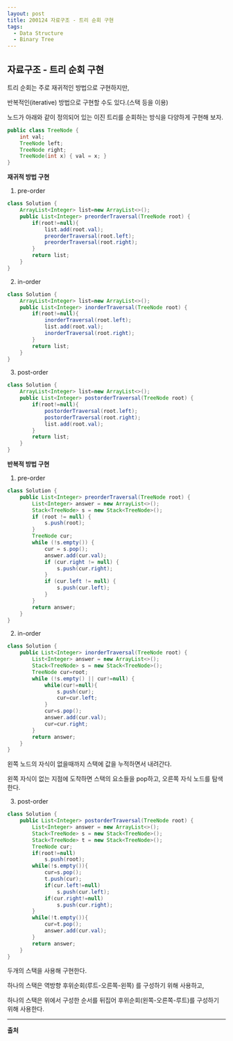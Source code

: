 ```yaml
---
layout: post
title: 200124 자료구조 - 트리 순회 구현
tags:
  - Data Structure
  - Binary Tree
---
```

## 자료구조 - 트리 순회 구현

트리 순회는 주로 재귀적인 방법으로 구현하지만, 

반복적인(iterative) 방법으로 구현할 수도 있다.(스택 등을 이용)

노드가 아래와 같이 정의되어 있는 이진 트리를 순회하는 방식을 다양하게 구현해 보자.

```java
public class TreeNode {
    int val;
    TreeNode left;
    TreeNode right;
    TreeNode(int x) { val = x; }
}
```



**재귀적 방법 구현**

1) pre-order

```java
class Solution {
    ArrayList<Integer> list=new ArrayList<>();
    public List<Integer> preorderTraversal(TreeNode root) {
        if(root!=null){
            list.add(root.val);
            preorderTraversal(root.left);
            preorderTraversal(root.right);
        }
        return list;
    }
}
```



2) in-order

```java
class Solution {
    ArrayList<Integer> list=new ArrayList<>();
    public List<Integer> inorderTraversal(TreeNode root) {
        if(root!=null){
            inorderTraversal(root.left);
            list.add(root.val);
            inorderTraversal(root.right);
        }
        return list;
    }
}
```



3) post-order

```java
class Solution {
    ArrayList<Integer> list=new ArrayList<>();
    public List<Integer> postorderTraversal(TreeNode root) {
        if(root!=null){
            postorderTraversal(root.left);
            postorderTraversal(root.right);
            list.add(root.val);
        }
        return list;
    }
}
```



**반복적 방법 구현**

1) pre-order

```java
class Solution {
    public List<Integer> preorderTraversal(TreeNode root) {
        List<Integer> answer = new ArrayList<>();
        Stack<TreeNode> s = new Stack<TreeNode>();
        if (root != null) {
            s.push(root);
        }
        TreeNode cur;
        while (!s.empty()) {
            cur = s.pop();
            answer.add(cur.val);
            if (cur.right != null) {
                s.push(cur.right);
            }
            if (cur.left != null) {
                s.push(cur.left);
            }
        }
        return answer;
    }
}
```



2) in-order

```java
class Solution {
    public List<Integer> inorderTraversal(TreeNode root) {
        List<Integer> answer = new ArrayList<>();
        Stack<TreeNode> s = new Stack<TreeNode>();
        TreeNode cur=root;
        while (!s.empty() || cur!=null) {
            while(cur!=null){
                s.push(cur);
                cur=cur.left;
            }
            cur=s.pop();
            answer.add(cur.val);
            cur=cur.right;
        }
        return answer;
    }
}
```

왼쪽 노드의 자식이 없을때까지 스택에 값을 누적하면서 내려간다.

왼쪽 자식이 없는 지점에 도착하면 스택의 요소들을 pop하고, 오른쪽 자식 노드를 탐색한다.



3) post-order

```java
class Solution {
    public List<Integer> postorderTraversal(TreeNode root) {
        List<Integer> answer = new ArrayList<>();
        Stack<TreeNode> s = new Stack<TreeNode>();
        Stack<TreeNode> t = new Stack<TreeNode>();
        TreeNode cur;
        if(root!=null)
            s.push(root);
        while(!s.empty()){
            cur=s.pop();
            t.push(cur);
            if(cur.left!=null)
                s.push(cur.left);
            if(cur.right!=null)
                s.push(cur.right);
        }
        while(!t.empty()){
            cur=t.pop();
     		answer.add(cur.val);
        }
        return answer;
    }
}
```

두개의 스택을 사용해  구현한다.

하나의 스택은 역방향 후위순회(루트-오른쪽-왼쪽) 를 구성하기 위해 사용하고,

하나의 스택은 위에서 구성한 순서를 뒤집어 후위순회(왼쪽-오른쪽-루트)를 구성하기 위해 사용한다.

---

**출처**

[leetcode 'Traverse A Tree']: https://leetcode.com/explore/learn/card/data-structure-tree/134/traverse-a-tree/

[GeeksforGeeks 'Iteratice Postorder Traversal']: https://youtu.be/G7tvjUGMBJ4
